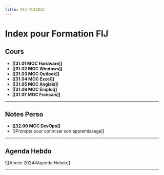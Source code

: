 ```yaml
---
title: FIJ TUI2023
---
```

# Index pour Formation FIJ
## Cours

- **[[31.01 MOC Hardware]]**
- **[[31.02 MOC Windows]]**
- **[[31.03 MOC Outlook]]**
- **[[31.04 MOC Excel]]**
- **[[31.05 MOC Anglais]]**
- **[[31.06 MOC Emploi]]**
- **[[31.07 MOC Français]]**
---
## Notes Perso

- **[[32.00 MOC DevOps]]**
- [[Prompts pour optimiser son apprentissage]]

---
## Agenda Hebdo
![[Année 2024#Agenda Hebdo]]


---
